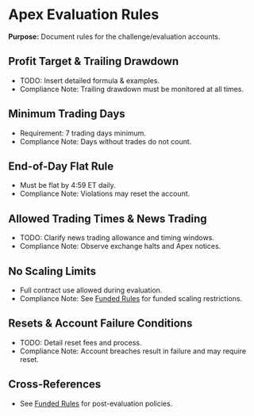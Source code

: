 # Apex Evaluation Rules

**Purpose:** Document rules for the challenge/evaluation accounts.

## Profit Target & Trailing Drawdown
- TODO: Insert detailed formula & examples.
- Compliance Note: Trailing drawdown must be monitored at all times.

## Minimum Trading Days
- Requirement: 7 trading days minimum.
- Compliance Note: Days without trades do not count.

## End-of-Day Flat Rule
- Must be flat by 4:59 ET daily.
- Compliance Note: Violations may reset the account.

## Allowed Trading Times & News Trading
- TODO: Clarify news trading allowance and timing windows.
- Compliance Note: Observe exchange halts and Apex notices.

## No Scaling Limits
- Full contract use allowed during evaluation.
- Compliance Note: See [Funded Rules](./funded-rules.md#half-contract-rule) for funded scaling restrictions.

## Resets & Account Failure Conditions
- TODO: Detail reset fees and process.
- Compliance Note: Account breaches result in failure and may require reset.

## Cross-References
- See [Funded Rules](./funded-rules.md) for post-evaluation policies.
